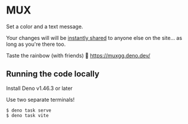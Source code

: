 # MUX 

Set a color and a text message.

Your changes will will be [instantly shared](https://developer.mozilla.org/en-US/docs/Web/API/Server-sent_events) to anyone else on the site... as long as you're there too. 

Taste the rainbow (with friends) 🌈 https://muxgg.deno.dev/

## Running the code locally

Install Deno v1.46.3 or later

Use two separate terminals!

```
$ deno task serve
$ deno task vite
```

